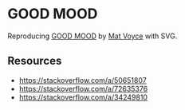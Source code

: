 # GOOD MOOD

Reproducing [GOOD MOOD](https://dribbble.com/shots/14077560-GOOD-MOOD) by [Mat Voyce](https://dribbble.com/MatVoyce) with SVG.

## Resources

- https://stackoverflow.com/a/50651807
- https://stackoverflow.com/a/72635376
- https://stackoverflow.com/a/34249810
